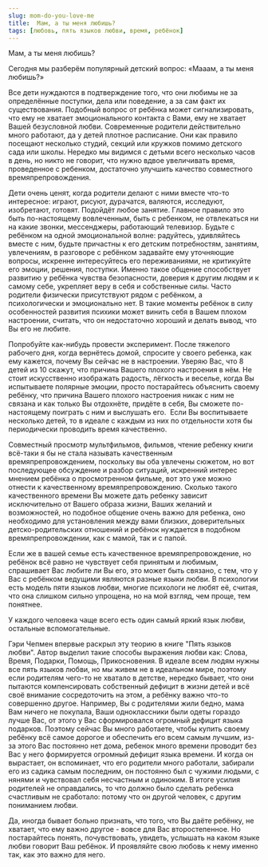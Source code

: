 ```yaml
---
slug: mom-do-you-love-me
title:  Мам, а ты меня любишь?
tags: [любовь, пять языков любви, время, ребёнок]
---
```


Мам, а ты меня любишь?

Сегодня мы разберём популярный детский вопрос: «Мааам, а ты меня любишь?»

Все дети нуждаются в подтверждение того, что они любимы не за определённые поступки, дела или поведение, а за сам факт их существования. Подобный вопрос от ребёнка может сигнализировать, что ему не хватает эмоционального контакта с Вами, ему не хватает Вашей безусловной любви. Современные родители действительно много работают, да у детей плотное расписание. Они как правило посещают несколько студий, секций или кружков помимо детского сада или школы. Нередко мы видимся с детьми всего несколько часов в день, но никто не говорит, что нужно вдвое увеличивать время, проведенное с ребенком, достаточно улучшить качество совместного времяпрепровождения.

Дети очень ценят, когда родители делают с ними вместе что-то интересное: играют, рисуют, дурачатся, валяются, исследуют, изобретают, готовят. Подойдёт любое занятие. Главное правило это быть по-настоящему вовлеченным, быть с ребенком, не отвлекаться ни на какие звонки, мессенджеры, работающий телевизор. Будьте с ребёнком на одной эмоциональной волне: радуйтесь, удивляйтесь вместе с ним, будьте причастны к его детским потребностям, занятиям, увлечениям, в разговоре с ребёнком задавайте ему уточняющие вопросы, искренне интересуйтесь его переживаниями, не критикуйте его эмоции, решения, поступки. Именно такое общение способствует развитию у ребёнка чувства безопасности, доверия к другим людям и к самому себе, укрепляет веру в себя и собственные силы. Часто родители физически присутствуют рядом с ребёнком, а психологически и эмоционально нет. В такие моменты ребёнок в силу особенностей развития психики может винить себя в Вашем плохом настроении, считать, что он недостаточно хороший и делать вывод, что Вы его не любите.

Попробуйте как-нибудь провести эксперимент. После тяжелого рабочего дня, когда вернётесь домой, спросите у своего ребенка, как ему кажется, почему Вы сейчас не в настроении. Уверяю Вас, что 8 детей из 10 скажут, что причина Вашего плохого настроения в нём. Не стоит искусственно изображать радость, лёгкость и веселье, когда Вы испытываете полярные эмоции, просто постарайтесь объяснить своему ребёнку, что причина Вашего плохого настроения никак с ним не связана и как только Вы отдохнёте, придёте в себя, Вы сможете по-настоящему поиграть с ним и выслушать его.  Если Вы воспитываете несколько детей, то в идеале с каждым из них по отдельности хотя бы периодически проводить время качественно.

Совместный просмотр мультфильмов, фильмов, чтение ребенку книги всё-таки я бы не стала называть качественным времяпрепровождением, поскольку вы оба увлечены сюжетом, но вот последующее обсуждение и разбор ситуаций, искренний интерес мнением ребёнка о просмотренном фильме, вот это уже можно отнести к качественному времяпрепровождению. Сколько такого качественного времени Вы можете дать ребенку зависит исключительно от Вашего образа жизни, Ваших желаний и возможностей, но подобное общение очень важно для ребенка, оно необходимо для установления между вами близких, доверительных детско-родительских отношений и ребёнок нуждается в подобном времяпрепровождении, как с мамой, так и с папой.

Если же в вашей семье есть качественное времяпрепровождение, но ребёнок всё равно не чувствует себя принятым и любимым, спрашивает Вас любите ли Вы его, это может быть связано, с тем, что у Вас с ребёнком ведущими являются разные языки любви. В психологии есть модель пяти языков любви, многие психологи не любят её, считая, что она слишком сильно упрощена, но на мой взгляд, чем проще, тем понятнее.

У каждого человека чаще всего есть один самый яркий язык любви, остальные вспомогательные.

Гэри Чепмен впервые раскрыл эту теорию в книге "Пять языков любви". Автор выделил такие способы выражения любви как: Слова, Время, Подарки, Помощь, Прикосновения. В идеале всем людям нужны все пять языков любви, но мы живем не в идеальном мире, поэтому если родителям чего-то не хватало в детстве, нередко бывает, что они пытаются компенсировать собственный дефицит в жизни детей и всё своё внимание сосредоточить на этом, а ребёнку важно что-то совершенно другое. Например, Вы с родителями жили бедно, мама Вам ничего не покупала, Ваши одноклассники были одеты гораздо лучше Вас, от этого у Вас сформировался огромный дефицит языка подарков. Поэтому сейчас Вы много работаете, чтобы купить своему ребёнку всё самое дорогое и обеспечить его всем самым лучшим, из-за этого Вас постоянно нет дома, ребенок много времени проводит без Вас у него формируется огромный дефицит языка времени. И когда он вырастает, он вспоминает, что его родители много работали, забирали его из садика самым последним, он постоянно был с чужими людьми, с нянями и чувствовал себя несчастным и одиноким. В итоге усилия родителей не оправдались, то что должно было сделать ребенка счастливым не сработало: потому что он другой человек, с другим пониманием любви.

Да, иногда бывает больно признать, что того, что Вы даёте ребёнку, не хватает, что ему важно другое - вовсе для Вас второстепенное. Но постарайтесь понять, почувствовать, увидеть, услышать на каком языке любви говорит Ваш ребёнок. И проявляйте свою любовь к нему именно так, как это важно для него.